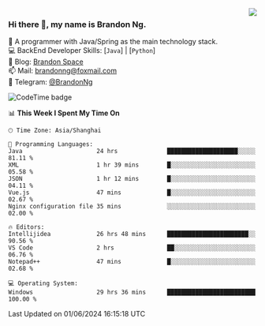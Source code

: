 <img  align="right" src="https://github-readme-stats-brandon0824.vercel.app/api/top-langs/?username=brandon0824&layout=compact">

### Hi there 👋, my name is Brandon Ng.

🌱 A programmer with Java/Spring as the main technology stack.  
💻 BackEnd Developer Skills: [`Java`] | [`Python`]  
📝 Blog: [Brandon Space](https://brandonng.tech)  
📫 Mail: brandonng@foxmail.com  
📰 Telegram: [@BrandonNg](https://t.me/BrandonNg24)  

![CodeTime badge](https://img.shields.io/endpoint?style=flat-square&url=https%3A%2F%2Fapi.codetime.dev%2Fshield%3Fid%3D128%26project%3D%26in%3D604800000)

<!--START_SECTION:waka-->
📊 **This Week I Spent My Time On** 

```text
🕑︎ Time Zone: Asia/Shanghai

💬 Programming Languages: 
Java                     24 hrs              ████████████████████░░░░░   81.11 % 
XML                      1 hr 39 mins        █░░░░░░░░░░░░░░░░░░░░░░░░   05.58 % 
JSON                     1 hr 12 mins        █░░░░░░░░░░░░░░░░░░░░░░░░   04.11 % 
Vue.js                   47 mins             █░░░░░░░░░░░░░░░░░░░░░░░░   02.67 % 
Nginx configuration file 35 mins             ░░░░░░░░░░░░░░░░░░░░░░░░░   02.00 % 

🔥 Editors: 
Intellijidea             26 hrs 48 mins      ███████████████████████░░   90.56 % 
VS Code                  2 hrs               ██░░░░░░░░░░░░░░░░░░░░░░░   06.76 % 
Notepad++                47 mins             █░░░░░░░░░░░░░░░░░░░░░░░░   02.68 % 

💻 Operating System: 
Windows                  29 hrs 36 mins      █████████████████████████   100.00 % 
```


 Last Updated on 01/06/2024 16:15:18 UTC
<!--END_SECTION:waka-->
